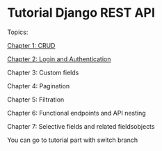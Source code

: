 # Tutorial Django REST API

Topics:

[Chapter 1: CRUD](https://github.com/skivel/Tutorial_Django_REST_API/tree/Part_1_CRUD)

[Chapter 2: Login and Authentication](https://github.com/skivel/Tutorial_Django_REST_API/tree/Part_2_Login_and_Authentication)

Chapter 3: Custom fields

Chapter 4: Pagination

Chapter 5: Filtration

Chapter 6: Functional endpoints and API nesting

Chapter 7: Selective fields and related fieldsobjects


You can go to tutorial part with switch branch
